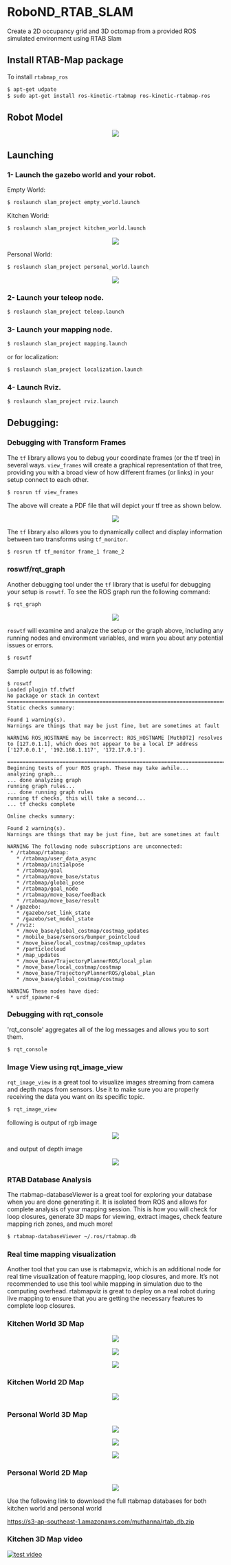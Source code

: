# RoboND_RTAB_SLAM
Create a 2D occupancy grid and 3D octomap from a provided ROS simulated environment using RTAB Slam


## Install RTAB-Map package
To install `rtabmap_ros`

```bash
$ apt-get udpate
$ sudo apt-get install ros-kinetic-rtabmap ros-kinetic-rtabmap-ros
```

## Robot Model

<p align="center"> <img src="./misc/robot.png"> </p>

## Launching

### 1- Launch the gazebo world and your robot.

Empty World:
```bash
$ roslaunch slam_project empty_world.launch
```

Kitchen World:
```bash
$ roslaunch slam_project kitchen_world.launch
```
<p align="center"> <img src="./misc/kitchen_world.jpg"> </p>

Personal World:
```bash
$ roslaunch slam_project personal_world.launch
```
<p align="center"> <img src="./misc/personal_world.jpg"> </p>


### 2- Launch your teleop node.
```bash
$ roslaunch slam_project teleop.launch
```

### 3- Launch your mapping node.
```bash
$ roslaunch slam_project mapping.launch
```

or for localization:

```bash
$ roslaunch slam_project localization.launch
```

### 4- Launch Rviz.
```bash
$ roslaunch slam_project rviz.launch
```
## Debugging:

### Debugging with Transform Frames

The `tf` library allows you to debug your coordinate frames (or the tf tree) in several ways. `view_frames` will create a graphical representation of that tree, providing you with a broad view of how different frames (or links) in your setup connect to each other.

```bash
$ rosrun tf view_frames
```
The above will create a PDF file that will depict your tf tree as shown below.

<p align="center"> <img src="./misc/tf_map.png"> </p>

The `tf` library also allows you to dynamically collect and display information between two transforms using `tf_monitor`.

```bash
$ rosrun tf tf_monitor frame_1 frame_2
```

### roswtf/rqt_graph

Another debugging tool under the `tf` library that is useful for debugging your setup is `roswtf`. To see the ROS graph run the following command:

```bash
$ rqt_graph
```
<p align="center"> <img src="./misc/rosgraph.png"> </p>

`roswtf` will examine and analyze the setup or the graph above, including any running nodes and environment variables, and warn you about any potential issues or errors.

```bash
$ roswtf
```
Sample output is as following:

```text
$ roswtf
Loaded plugin tf.tfwtf
No package or stack in context
================================================================================
Static checks summary:

Found 1 warning(s).
Warnings are things that may be just fine, but are sometimes at fault

WARNING ROS_HOSTNAME may be incorrect: ROS_HOSTNAME [MuthDT2] resolves to [127.0.1.1], which does not appear to be a local IP address ['127.0.0.1', '192.168.1.117', '172.17.0.1'].

================================================================================
Beginning tests of your ROS graph. These may take awhile...
analyzing graph...
... done analyzing graph
running graph rules...
... done running graph rules
running tf checks, this will take a second...
... tf checks complete

Online checks summary:

Found 2 warning(s).
Warnings are things that may be just fine, but are sometimes at fault

WARNING The following node subscriptions are unconnected:
 * /rtabmap/rtabmap:
   * /rtabmap/user_data_async
   * /rtabmap/initialpose
   * /rtabmap/goal
   * /rtabmap/move_base/status
   * /rtabmap/global_pose
   * /rtabmap/goal_node
   * /rtabmap/move_base/feedback
   * /rtabmap/move_base/result
 * /gazebo:
   * /gazebo/set_link_state
   * /gazebo/set_model_state
 * /rviz:
   * /move_base/global_costmap/costmap_updates
   * /mobile_base/sensors/bumper_pointcloud
   * /move_base/local_costmap/costmap_updates
   * /particlecloud
   * /map_updates
   * /move_base/TrajectoryPlannerROS/local_plan
   * /move_base/local_costmap/costmap
   * /move_base/TrajectoryPlannerROS/global_plan
   * /move_base/global_costmap/costmap

WARNING These nodes have died:
 * urdf_spawner-6

```


### Debugging with rqt_console

'rqt_console' aggregates all of the log messages and allows you to sort them.

```bash
$ rqt_console
```

### Image View using rqt_image_view

`rqt_image_view` is a great tool to visualize images streaming from camera and depth maps from sensors. Use it to make sure you are properly receiving the data you want on its specific topic.

```bash
$ rqt_image_view
```
following is output of rgb image

<p align="center"> <img src="./misc/rqtimage_rgb.png"> </p>

and output of depth image

<p align="center"> <img src="./misc/rqtimage_depth.png"> </p>


### RTAB Database Analysis

The rtabmap-databaseViewer is a great tool for exploring your database when you are done generating it. It is isolated from ROS and allows for complete analysis of your mapping session. This is how you will check for loop closures, generate 3D maps for viewing, extract images, check feature mapping rich zones, and much more!

```bash
$ rtabmap-databaseViewer ~/.ros/rtabmap.db
```

### Real time mapping visualization

Another tool that you can use is rtabmapviz, which is an additional node for real time visualization of feature mapping, loop closures, and more. It’s not recommended to use this tool while mapping in simulation due to the computing overhead. rtabmapviz is great to deploy on a real robot during live mapping to ensure that you are getting the necessary features to complete loop closures.

### Kitchen World 3D Map

<p align="center"> <img src="./misc/kitchen_3d_1.png"> </p>

<p align="center"> <img src="./misc/kitchen_3d_2.png"> </p>

<p align="center"> <img src="./misc/kitchen_3d_3.png"> </p>

### Kitchen World 2D Map

<p align="center"> <img src="./misc/kitchen_2d.png"> </p>

### Personal World 3D Map

<p align="center"> <img src="./misc/personal_3d_1.png"> </p>

<p align="center"> <img src="./misc/personal_3d_2.png"> </p>

<p align="center"> <img src="./misc/personal_3d_3.png"> </p>

### Personal World 2D Map

<p align="center"> <img src="./misc/personal_2d.png"> </p>

Use the following link to download the full rtabmap databases for both kitchen world and personal world

https://s3-ap-southeast-1.amazonaws.com/muthanna/rtab_db.zip

### Kitchen 3D Map video

[![test video](http://img.youtube.com/vi/8ZEMowDuN0k/0.jpg)](http://www.youtube.com/watch?v=8ZEMowDuN0k)
